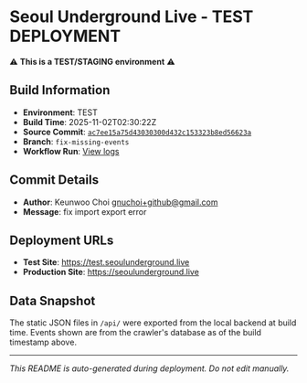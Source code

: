 # Seoul Underground Live - TEST DEPLOYMENT

⚠️ **This is a TEST/STAGING environment** ⚠️

## Build Information

- **Environment**: TEST
- **Build Time**: 2025-11-02T02:30:22Z
- **Source Commit**: [`ac7ee15a75d43030300d432c153323b8ed56623a`](https://github.com/keunwoochoi/seoulunderground.live/commit/ac7ee15a75d43030300d432c153323b8ed56623a)
- **Branch**: `fix-missing-events`
- **Workflow Run**: [View logs](https://github.com/keunwoochoi/seoulunderground.live/actions/runs/19006089504)

## Commit Details

- **Author**: Keunwoo Choi <gnuchoi+github@gmail.com>
- **Message**: fix import export error

## Deployment URLs

- **Test Site**: https://test.seoulunderground.live
- **Production Site**: https://seoulunderground.live

## Data Snapshot

The static JSON files in `/api/` were exported from the local backend at build time.
Events shown are from the crawler's database as of the build timestamp above.

---

*This README is auto-generated during deployment. Do not edit manually.*
